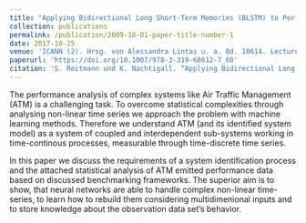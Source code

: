 ```yaml
---
title: "Applying Bidirectional Long Short-Term Memories (BLSTM) to Performance Data in Air Traffic Management for System Identification"
collection: publications
permalink: /publication/2009-10-01-paper-title-number-1
date: 2017-10-25
venue: 'ICANN (2). Hrsg. von Alessandra Lintas u. a. Bd. 10614. Lecture Notes in Computer Science. Springer'
paperurl: 'https://doi.org/10.1007/978-3-319-68612-7_60'
citation: 'S. Reitmann und K. Nachtigall. “Applying Bidirectional Long Short-Term Memories (BLSTM) to Performance Data in Air Traffic Management for System Identification” In: ICANN (2). Hrsg. von Alessandra Lintas u. a. Bd. 10614. Lecture Notes in Computer Science. Springer, 2017, S. 528–536. ISBN: 978-3-319-68612-7.'
---
```


The performance analysis of complex systems like Air Traffic Management (ATM) is a challenging task. To overcome statistical complexities through analysing non-linear time series we approach the problem with machine learning methods. Therefore we understand ATM (and its identified system model) as a system of coupled and interdependent sub-systems working in time-continous processes, measurable
through time-discrete time series.

In this paper we discuss the requirements of a system identification process and the attached statistical analysis of ATM emitted performance
data based on discussed benchmarking frameworks. The superior aim is to show, that neural networks are able to handle complex non-linear
time-series, to learn how to rebuild them considering multidimenional inputs and to store knowledge about the observation data set’s behavior.
